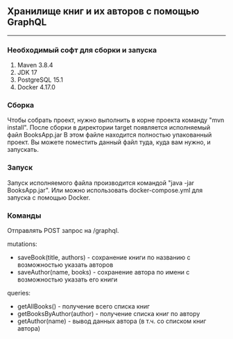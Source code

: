 ## Хранилище книг и их авторов с помощью GraphQL

------------------------------------
### Необходимый софт для сборки и запуска
1. Maven 3.8.4
2. JDK 17
3. PostgreSQL 15.1
4. Docker 4.17.0

### Сборка
Чтобы собрать проект, нужно выполнить в корне проекта команду "mvn install".
После сборки в директории target появляется исполняемый файл BooksApp.jar
В этом файле находится полностью упакованный проект. Вы можете поместить данный файл туда, куда вам нужно, и запускать.

### Запуск
Запуск исполняемого файла производится командой "java -jar BooksApp.jar".
Или можно использовать docker-compose.yml для запуска с помощью Docker.

### Команды
Отправлять POST запрос на /graphql.

mutations:
- saveBook(title, authors) - сохранение книги по названию с возможностью указать авторов 
- saveAuthor(name, books) - сохранение автора по имени с возможностью указать его книги

queries:
- getAllBooks() - получение всего списка книг
- getBooksByAuthor(author) - получение списка книг по автору
- getAuthor(name) - вывод данных автора (в т.ч. со списком книг автора)
